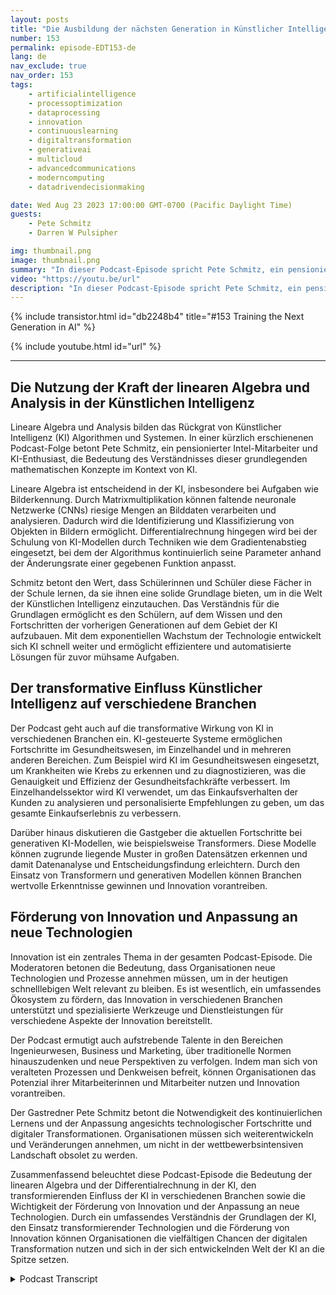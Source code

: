 ```yaml
---
layout: posts
title: "Die Ausbildung der nächsten Generation in Künstlicher Intelligenz"
number: 153
permalink: episode-EDT153-de
lang: de
nav_exclude: true
nav_order: 153
tags:
    - artificialintelligence
    - processoptimization
    - dataprocessing
    - innovation
    - continuouslearning
    - digitaltransformation
    - generativeai
    - multicloud
    - advancedcommunications
    - moderncomputing
    - datadrivendecisionmaking

date: Wed Aug 23 2023 17:00:00 GMT-0700 (Pacific Daylight Time)
guests:
    - Pete Schmitz
    - Darren W Pulsipher

img: thumbnail.png
image: thumbnail.png
summary: "In dieser Podcast-Episode spricht Pete Schmitz, ein pensionierter Account Executive von Intel, über seine Arbeit mit Schülern, bei der er ihnen künstliche Intelligenz (KI) beibringt und wie sie diese in ihren Robotikwettbewerben einsetzen können. Er erklärt, dass diese Wettbewerbe die Nutzung von Autonomie erfordern und KI eine entscheidende Komponente dafür ist. Pete teilt ein Beispiel dafür, wie KI-gestützte Bilderkennung im unbemannten Oberflächenfahrzeug D Hunter der Defense Advanced Research Projects Agency (DARPA) eingesetzt wird."
video: "https://youtu.be/url"
description: "In dieser Podcast-Episode spricht Pete Schmitz, ein pensionierter Account Executive von Intel, über seine Arbeit mit Schülern, bei der er ihnen künstliche Intelligenz (KI) beibringt und wie sie diese in ihren Robotikwettbewerben einsetzen können. Er erklärt, dass diese Wettbewerbe die Nutzung von Autonomie erfordern und KI eine entscheidende Komponente dafür ist. Pete teilt ein Beispiel dafür, wie KI-gestützte Bilderkennung im unbemannten Oberflächenfahrzeug D Hunter der Defense Advanced Research Projects Agency (DARPA) eingesetzt wird."
---
```


<div>
{% include transistor.html id="db2248b4" title="#153 Training the Next Generation in AI" %}

{% include youtube.html id="url" %}
</div>

---

## Die Nutzung der Kraft der linearen Algebra und Analysis in der Künstlichen Intelligenz

Lineare Algebra und Analysis bilden das Rückgrat von Künstlicher Intelligenz (KI) Algorithmen und Systemen. In einer kürzlich erschienenen Podcast-Folge betont Pete Schmitz, ein pensionierter Intel-Mitarbeiter und KI-Enthusiast, die Bedeutung des Verständnisses dieser grundlegenden mathematischen Konzepte im Kontext von KI.

Lineare Algebra ist entscheidend in der KI, insbesondere bei Aufgaben wie Bilderkennung. Durch Matrixmultiplikation können faltende neuronale Netzwerke (CNNs) riesige Mengen an Bilddaten verarbeiten und analysieren. Dadurch wird die Identifizierung und Klassifizierung von Objekten in Bildern ermöglicht. Differentialrechnung hingegen wird bei der Schulung von KI-Modellen durch Techniken wie dem Gradientenabstieg eingesetzt, bei dem der Algorithmus kontinuierlich seine Parameter anhand der Änderungsrate einer gegebenen Funktion anpasst.

Schmitz betont den Wert, dass Schülerinnen und Schüler diese Fächer in der Schule lernen, da sie ihnen eine solide Grundlage bieten, um in die Welt der Künstlichen Intelligenz einzutauchen. Das Verständnis für die Grundlagen ermöglicht es den Schülern, auf dem Wissen und den Fortschritten der vorherigen Generationen auf dem Gebiet der KI aufzubauen. Mit dem exponentiellen Wachstum der Technologie entwickelt sich KI schnell weiter und ermöglicht effizientere und automatisierte Lösungen für zuvor mühsame Aufgaben.

## Der transformative Einfluss Künstlicher Intelligenz auf verschiedene Branchen

Der Podcast geht auch auf die transformative Wirkung von KI in verschiedenen Branchen ein. KI-gesteuerte Systeme ermöglichen Fortschritte im Gesundheitswesen, im Einzelhandel und in mehreren anderen Bereichen. Zum Beispiel wird KI im Gesundheitswesen eingesetzt, um Krankheiten wie Krebs zu erkennen und zu diagnostizieren, was die Genauigkeit und Effizienz der Gesundheitsfachkräfte verbessert. Im Einzelhandelssektor wird KI verwendet, um das Einkaufsverhalten der Kunden zu analysieren und personalisierte Empfehlungen zu geben, um das gesamte Einkaufserlebnis zu verbessern.

Darüber hinaus diskutieren die Gastgeber die aktuellen Fortschritte bei generativen KI-Modellen, wie beispielsweise Transformers. Diese Modelle können zugrunde liegende Muster in großen Datensätzen erkennen und damit Datenanalyse und Entscheidungsfindung erleichtern. Durch den Einsatz von Transformern und generativen Modellen können Branchen wertvolle Erkenntnisse gewinnen und Innovation vorantreiben.

## Förderung von Innovation und Anpassung an neue Technologien

Innovation ist ein zentrales Thema in der gesamten Podcast-Episode. Die Moderatoren betonen die Bedeutung, dass Organisationen neue Technologien und Prozesse annehmen müssen, um in der heutigen schnelllebigen Welt relevant zu bleiben. Es ist wesentlich, ein umfassendes Ökosystem zu fördern, das Innovation in verschiedenen Branchen unterstützt und spezialisierte Werkzeuge und Dienstleistungen für verschiedene Aspekte der Innovation bereitstellt.

Der Podcast ermutigt auch aufstrebende Talente in den Bereichen Ingenieurwesen, Business und Marketing, über traditionelle Normen hinauszudenken und neue Perspektiven zu verfolgen. Indem man sich von veralteten Prozessen und Denkweisen befreit, können Organisationen das Potenzial ihrer Mitarbeiterinnen und Mitarbeiter nutzen und Innovation vorantreiben.

Der Gastredner Pete Schmitz betont die Notwendigkeit des kontinuierlichen Lernens und der Anpassung angesichts technologischer Fortschritte und digitaler Transformationen. Organisationen müssen sich weiterentwickeln und Veränderungen annehmen, um nicht in der wettbewerbsintensiven Landschaft obsolet zu werden.

Zusammenfassend beleuchtet diese Podcast-Episode die Bedeutung der linearen Algebra und der Differentialrechnung in der KI, den transformierenden Einfluss der KI in verschiedenen Branchen sowie die Wichtigkeit der Förderung von Innovation und der Anpassung an neue Technologien. Durch ein umfassendes Verständnis der Grundlagen der KI, den Einsatz transformierender Technologien und die Förderung von Innovation können Organisationen die vielfältigen Chancen der digitalen Transformation nutzen und sich in der sich entwickelnden Welt der KI an die Spitze setzen.



<details>
<summary> Podcast Transcript </summary>

<p></p>

</details>
